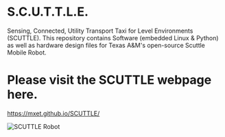 # S.C.U.T.T.L.E.
Sensing, Connected, Utility Transport Taxi for Level Environments (SCUTTLE).
This repository contains Software (embedded Linux & Python) as well as hardware design files for Texas A&amp;M's open-source Scuttle Mobile Robot.

# Please visit the SCUTTLE webpage here.
https://mxet.github.io/SCUTTLE/

![SCUTTLE Robot](https://raw.githubusercontent.com/MXET/SCUTTLE/master/docs/large_images/scuttle_rendering.png)
